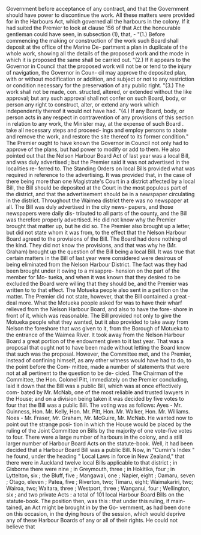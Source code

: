 Government before acceptance of any contract, and that the Government should have power to discontinue the work. All these matters were provided for in the Harbours Act, which governed all the harbours in the colony. If it had suited the Premier to look at clause 156 of that Act the honourable gentleman could have seen, in subsection (1), that, - "(1.) Before commencing the making or construction of the work such Board shall deposit at the office of the Marine De- partment a plan in duplicate of the whole work, showing all the details of the proposed work and the mode in which it is proposed the same shall be carried out. "(2.) If it appears to the Governor in Council that the proposed work will not be or tend to the injury of navigation, the Governor in Coun- cil may approve the deposited plan, with or without modification or addition, and subject or not to any restriction or condition necessary for the preservation of any public right. "(3.) The work shall not be made, con. structed, altered, or extended without the like approval; but any such approval shall not confer on such Board, body, or person any right to construct, alter, or extend any work which independently thereof it would not have had. "(4.) If any Board, body, or person acts in any respect in contravention of any provisions of this section in relation to any work, the Minister may, at the expense of such Board . take all necessary steps and proceed- ings and employ persons to abate and remove the work, and restore the site thereof to its former condition." The Premier ought to have known the Governor in Council not only had to approve of the plans, but had power to modify or add to them. He also pointed out that the Nelson Harbour Board Act of last year was a local Bill, and was duly advertised ; but the Premier said it was not advertised in the localities re- ferred to. The Standing Orders on local Bills provided what was required in reference to the advertising. It was provided that, in the case of there being more than one Magistrate's Court in a district affected by a local Bill, the Bill should be deposited at the Court in the most populous part of the district, and that the advertisement should be in a newspaper circulating in the district. Throughout the Waimea district there was no newspaper at all. The Bill was duly advertised in the city news- papers, and those newspapers were daily dis- tributed to all parts of the county, and the Bill was therefore properly advertised. He did not know why the Premier brought that matter up, but he did so. The Premier also brought up a letter, but did not state whom it was from, to the effect that the Nelson Harbour Board agreed to the provisions of the Bill. The Board had done nothing of the kind. They did not know the provisions, and that was why he (Mr. Graham) brought up the question of the Bill being a local Bill. It was true that certain matters in the Bill of last year were considered were desirous of being eliminated from the Nelson Harbour District. The fact was they had been brought under it owing to a misappre- hension on the part of the member for Mo- tueka, and when it was known that they desired to be excluded the Board were willing that they should be, and the Premier was written to to that effect. The Motueka people also sent in a petition on the matter. The Premier did not state, however, that the Bill contained a great · deal more. What the Motueka people asked for was to have their wharf relieved from the Nelson Harbour Board, and also to have the fore- shore in front of it, which was reasonable. The Bill provided not only to give the Motueka people what they wanted, but it also provided to take away from Nelson the foreshore that was given to it, from the Borough of Motueka to the entrance of the Waimea River. It took away from the Nelson Harbour Board a great portion of the endowment given to it last year. That was a proposal that ought not to have been made without letting the Board know that such was the proposal. However, the Committee met, and the Premier, instead of confining himself, as any other witness would have had to do, to the point before the Com- mittee, made a number of statements that were not at all pertinent to the question to be de- cided. The Chairman of the Committee, the Hon. Colonel Pitt, immediately on the Premier concluding, laid it down that the Bill was a public Bill, which was at once effectively com- bated by Mr. McNab, one of the most reliable and trusted lawyers in the House; and on a division being taken it was decided by five votes to four that the Bill was a public Bill. The voting was as follows: Ayes - Mr. Guinness, Hon. Mr. Kelly, Hon. Mr. Pitt, Hon. Mr. Walker, Hon. Mr. Williams. Noes - Mr. Fraser, Mr. Graham, Mr. McGuire, Mr. McNab. He wanted now to point out the strange posi- tion in which the House would be placed by the ruling of the Joint Committee on Bills by the majority of one vote-five votes to four. There were a large number of harbours in the colony, and a still larger number of Harbour Board Acts on the statute-book. Well, it had been decided that a Harbour Board Bill was a public Bill. Now, in "Curnin's Index " he found, under the heading " Local Laws in force in New Zealand," that there were in Auckland twelve local Bills applicable to that district ; in Gisborne there were nine ; in Greymouth, three ; in Hokitika, four ; in Lyttelton, six ; the Bluff, five ; Mangawai, one ; Napier, eight ; Oamaru, seven ; Otago, eleven ; Patea, five ; Riverton, two; Timaru, eight; Waimakariri, two; Wairoa, two; Waitara, three ; Westport, three ; Wanganui, four ; Wellington, six ; and two private Acts : a total of 101 local Harbour Board Bills on the statute-book. The position then, was this : that under this ruling, if main- tained, an Act might be brought in by the Go- vernment, as had been done on this occasion, in the dying hours of the session, which would deprive any of these Harbour Boards of any or all of their rights. He could not believe that 